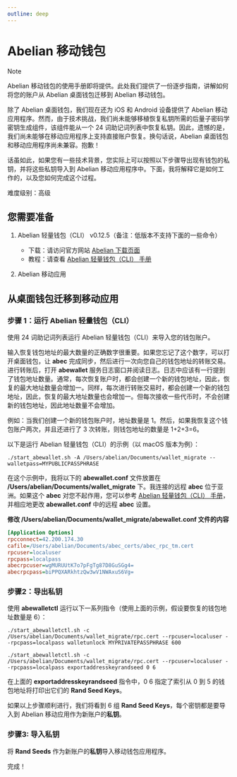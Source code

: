 ```yaml
---
outline: deep
---
```


# Abelian 移动钱包

> [!NOTE]
> Abelian 移动钱包的使用手册即将提供。此处我们提供了一份逐步指南，讲解如何将您的账户从 Abelian 桌面钱包迁移到 Abelian 移动钱包。

除了 Abelian 桌面钱包，我们现在还为 iOS 和 Android 设备提供了 Abelian 移动应用程序。然而，由于技术挑战，我们尚未能够移植恢复私钥所需的后量子密码学密钥生成组件，该组件能从一个 24 词助记词列表中恢复私钥。因此，遗憾的是，我们尚未能够在移动应用程序上支持直接账户恢复。换句话说，Abelian 桌面钱包和移动应用程序尚未兼容。抱歉！

话虽如此，如果您有一些技术背景，您实际上可以按照以下步骤导出现有钱包的私钥，并将这些私钥导入到 Abelian 移动应用程序中。下面，我将解释它是如何工作的，以及您如何完成这个过程。

难度级别：高级

## 您需要准备

1. Abelian 轻量钱包（CLI） v0.12.5（备注：低版本不支持下面的一些命令）
   - 下载：请访问官方网站 [Abelian 下载页面](/zh/downloads/latest#abelian-轻量钱包-cli)
   - 教程：请查看 [Abelian 轻量钱包（CLI） 手册](/zh/guide/wallet/wallet-cli-lite)

2. Abelian 移动应用

## 从桌面钱包迁移到移动应用

### 步骤 1：运行 Abelian 轻量钱包（CLI）

使用 24 词助记词列表运行 Abelian 轻量钱包（CLI）来导入您的钱包账户。

输入恢复钱包地址的最大数量的正确数字很重要。如果您忘记了这个数字，可以打开桌面钱包，让 **abec** 完成同步，然后进行一次向您自己的钱包地址的转账交易。进行转账后，打开 **abewallet** 服务日志窗口并阅读日志。日志中应该有一行提到了钱包地址数量。通常，每次恢复账户时，都会创建一个新的钱包地址，因此，恢复的最大地址数量会增加一。同样，每次进行转账交易时，都会创建一个新的钱包地址，因此，恢复的最大地址数量也会增加一。但每次接收一些代币时，不会创建新的钱包地址，因此地址数量不会增加。

例如：当我们创建一个新的钱包账户时，地址数量是 1。然后，如果我恢复这个钱包账户两次，并且还进行了 3 次转账，则钱包地址的数量是 1+2+3=6。

以下是运行 Abelian 轻量钱包（CLI）的示例（以 macOS 版本为例）：

```shell
./start_abewallet.sh -A /Users/abelian/Documents/wallet_migrate --walletpass=MYPUBLICPASSPHRASE
```

在这个示例中，我将以下的 **abewallet.conf** 文件放置在 **/Users/abelian/Documents/wallet_migrate** 下。我连接的远程 **abec** 位于亚洲。如果这个 **abec** 对您不起作用，您可以参考 [Abelian 轻量钱包（CLI） 手册](/zh/guide/wallet/wallet-cli-lite)，并相应地更改 **abewallet.conf** 中的远程 **abec** 设置。

**修改 /Users/abelian/Documents/wallet_migrate/abewallet.conf 文件的内容**

```ini
[Application Options]
rpcconnect=42.200.174.30
cafile=/Users/abelian/Documents/abec_certs/abec_rpc_tm.cert
rpcuser=localuser
rpcpass=localpass
abecrpcuser=wgMURUUtK7o7pFgTg87D8GuSGg4=
abecrpcpass=biPPQXARkhtzQw3wV1NWAxuS6Vg=
```

### 步骤2：导出私钥

使用 **abewalletctl** 运行以下一系列指令（使用上面的示例，假设要恢复的钱包地址数量是 6）：

```shell
./start_abewalletctl.sh -c /Users/abelian/Documents/wallet_migrate/rpc.cert --rpcuser=localuser --rpcpass=localpass walletunlock MYPRIVATEPASSPHRASE 600
```

```shell
./start_abewalletctl.sh -c /Users/abelian/Documents/wallet_migrate/rpc.cert --rpcuser=localuser --rpcpass=localpass exportaddresskeyrandseed 0 6
```

在上面的 **exportaddresskeyrandseed** 指令中，0 6 指定了索引从 0 到 5 的钱包地址将打印出它们的 **Rand Seed Keys**。

如果以上步骤顺利进行，我们将看到 6 组 **Rand Seed Keys**，每个密钥都是要导入到 Abelian 移动应用作为新账户的**私钥**。

### 步骤3: 导入私钥

将 **Rand Seeds** 作为新账户的**私钥**导入移动钱包应用程序。

完成！
